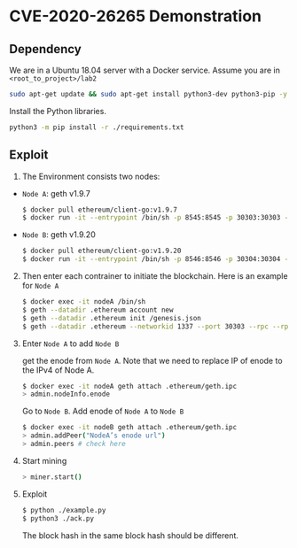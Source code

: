 CVE-2020-26265 Demonstration
================================

## Dependency

We are in a Ubuntu 18.04 server with a Docker service. Assume you are in `<root_to_project>/lab2`

```bash
sudo apt-get update && sudo apt-get install python3-dev python3-pip -y
```

Install the Python libraries.

```bash
python3 -m pip install -r ./requirements.txt
```

## Exploit

1. The Environment consists two nodes:

- `Node A`: geth v1.9.7

  ```bash
  $ docker pull ethereum/client-go:v1.9.7
  $ docker run -it --entrypoint /bin/sh -p 8545:8545 -p 30303:30303 -v $PWD/genesis.json:/genesis.json --name nodeA ethereum/client-go:v1.9.7
  ```

- `Node B`: geth v1.9.20

  ```bash
  $ docker pull ethereum/client-go:v1.9.20
  $ docker run -it --entrypoint /bin/sh -p 8546:8546 -p 30304:30304 -v $PWD/genesis.json:/genesis.json --name nodeB ethereum/client-go:v1.9.20s
  ```

2. Then enter each contrainer to initiate the blockchain. Here is an example for `Node A`

   ```bash
   $ docker exec -it nodeA /bin/sh
   $ geth --datadir .ethereum account new
   $ geth --datadir .ethereum init /genesis.json
   $ geth --datadir .ethereum --networkid 1337 --port 30303 --rpc --rpcaddr "0.0.0.0" --rpcport 8545 --rpccorsdomain "*" --rpcapi="db,eth,net,web3,personal,web3,miner" --allow-insecure-unlock --miner.threads 4 --maxpeers=3
   ```

3. Enter `Node A` to  add `Node B`

   get the enode from `Node A`. Note that we need to replace IP of enode to the IPv4 of Node A.

   ```bash
   $ docker exec -it nodeA geth attach .ethereum/geth.ipc
   > admin.nodeInfo.enode
   ```

   Go to `Node B`. Add enode of `Node A` to `Node B`

   ```bash
   $ docker exec -it nodeB geth attach .ethereum/geth.ipc
   > admin.addPeer("NodeA’s enode url")
   > admin.peers # check here
   ```

4. Start mining

   ```bash
   > miner.start()
   ```

5. Exploit

   ```bash
   $ python ./example.py
   $ python3 ./ack.py
   ```

   The block hash in the same block hash should be different.